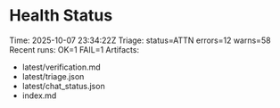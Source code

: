 # Health Status
Time: 2025-10-07 23:34:22Z
Triage: status=ATTN errors=12 warns=58
Recent runs: OK=1 FAIL=1
Artifacts:
- latest/verification.md
- latest/triage.json
- latest/chat_status.json
- index.md